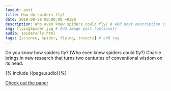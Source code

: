 ```yaml
---
layout: post
title: How do spiders fly?
date: 2018-08-28 00:00:00 +0300
description: Who even knew spiders could fly? # Add post description (shows up as description on social media posts)
img: flyingSpider.jpg # Add image post (optional)
audio: spidersFly.html
tags: [science, spider, flying, insects] # add tag
---
```


Do you know how spiders fly? (Who even knew spiders could fly?) Charlie brings in new research that turns two centuries of conventional wisdom on its head. 

{% include {{page.audio}}%}

[Check out the paper](https://www.cell.com/current-biology/fulltext/S0960-9822(18)30693-6)
